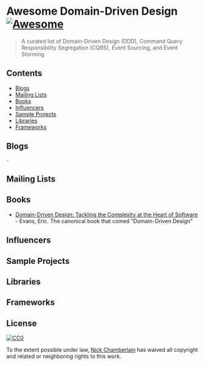 # Awesome Domain-Driven Design [![Awesome](https://cdn.rawgit.com/sindresorhus/awesome/d7305f38d29fed78fa85652e3a63e154dd8e8829/media/badge.svg)](https://github.com/sindresorhus/awesome)

> A curated list of Domain-Driven Design (DDD), Command Query Responsibility Segregation (CQRS), Event Sourcing, and Event Storming

## Contents

- [Blogs](#blogs)
- [Mailing Lists](#mailing-lists)
- [Books](#books)
- [Influencers](#influencers)
- [Sample Projects](#sampleprojects)
- [Libraries](#libraries)
- [Frameworks](#frameworks)

## Blogs
	- 
## Mailing Lists
## Books
- [Domain-Driven Design: Tackling the Complexity at the Heart of Software]() - Evans, Eric.  The canonical book that coined "Domain-Driven Design"
## Influencers
## Sample Projects
## Libraries
## Frameworks




## License

[![CC0](http://mirrors.creativecommons.org/presskit/buttons/88x31/svg/cc-zero.svg)](https://creativecommons.org/publicdomain/zero/1.0/)

To the extent possible under law, [Nick Chamberlain](https://buildplease.com) has waived all copyright and related or neighboring rights to this work.
